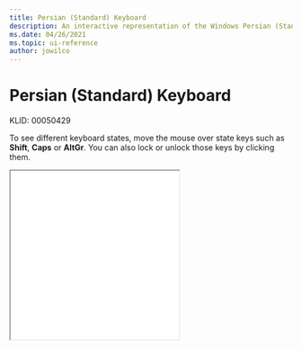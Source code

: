 ```yaml
---
title: Persian (Standard) Keyboard
description: An interactive representation of the Windows Persian (Standard) keyboard. To see different keyboard states, click or move the mouse over the state keys.
ms.date: 04/26/2021
ms.topic: ui-reference
author: jowilco
---
```


# Persian (Standard) Keyboard

KLID: 00050429

To see different keyboard states, move the mouse over state keys such as **Shift**, **Caps** or **AltGr**. You can also lock or unlock those keys by clicking them.

<iframe src="kbdfar.html" height="300"></iframe>
